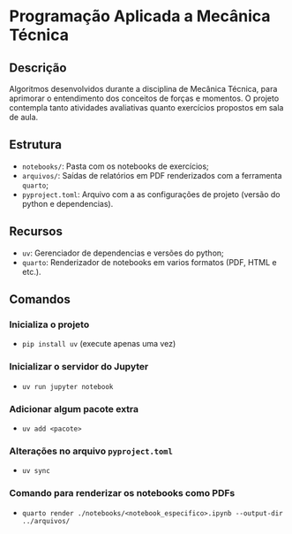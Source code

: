 # Programação Aplicada a Mecânica Técnica

## Descrição
Algoritmos desenvolvidos durante a disciplina de Mecânica Técnica, para aprimorar o entendimento dos conceitos de forças e momentos. 
O projeto contempla tanto atividades avaliativas quanto exercícios propostos em sala de aula.

## Estrutura
-   `notebooks/`: Pasta com os notebooks de exercícios;
-   `arquivos/`: Saídas de relatórios em PDF renderizados com a ferramenta `quarto`;
-   `pyproject.toml`: Arquivo com a as configurações de projeto (versão do python e dependencias).

## Recursos
-   `uv`: Gerenciador de dependencias e versões do python;
-   `quarto`: Renderizador de notebooks em varios formatos (PDF, HTML e etc.).

## Comandos
### Inicializa o projeto
-   `pip install uv` (execute apenas uma vez)

### Inicializar o servidor do Jupyter
-   `uv run jupyter notebook`

### Adicionar algum pacote extra
-   `uv add <pacote>`

### Alterações no arquivo `pyproject.toml`
-   `uv sync`
   
### Comando para renderizar os notebooks como PDFs
-   `quarto render ./notebooks/<notebook_especifico>.ipynb --output-dir ../arquivos/`
